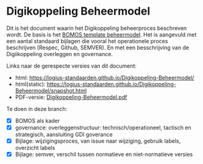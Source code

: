 # Digikoppeling Beheermodel


Dit is het document waarin het Digikoppeling beheerproces beschreven wordt. De basis is het [BOMOS template beheermodel](https://github.com/Logius-standaarden/BOMOS-voorbeeld-beheermodel). Het is aangevuld met een aantal standaard bijlagen die vooral het operationele proces beschrijven (Respec, Github, SEMVER). En met een besschrijving
van de Digiikoppeling overleggen en governance.

Links naar de gerespecte versies van dit document:
- html: https://logius-standaarden.github.io/Digikoppeling-Beheermodel/
- html(static): https://logius-standaarden.github.io/Digikoppeling-Beheermodel/snapshot.html
- PDF-versie: [Digikoppeling-Beheermodel.pdf](https://logius-standaarden.github.io/Digikoppeling-Beheermodel/Digikoppeling-Beheermodel.pdf)

Te doen in deze branch:
- [x] BOMOS als kader
- [x] governance: overleggenstructuur: technisch/operationeel, tactisch en strategisch, aansluiting GDI goverance
- [x] Bijlage: wijzigingsproces, van issue naar wijziging, gebruik labels, overzicht labels
- [x] Bijlage: semver, verschil tussen normatieve en niet-normatieve versies
